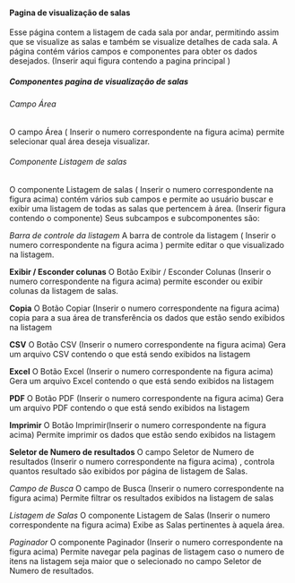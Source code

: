 #### Pagina de visualização de salas
Esse página contem a listagem de cada sala por andar, permitindo assim que se visualize as salas e também se visualize detalhes de cada sala. 
A página contém vários  campos e componentes para obter os dados desejados. 
(Inserir aqui figura contendo a pagina principal )
##### Componentes pagina de visualização de salas

###### Campo Área
O campo Área ( Inserir o numero correspondente na figura acima) permite selecionar qual área deseja visualizar.

###### Componente Listagem de salas
O componente Listagem de salas ( Inserir o numero correspondente na figura acima) contém vários sub campos e permite ao usuário buscar e exibir uma listagem de todas as salas que pertencem à área.
(Inserir figura contendo o componente)
Seus subcampos  e subcomponentes são:

*Barra de controle da listagem*
A barra de controle da listagem  ( Inserir o numero correspondente na figura acima ) permite editar o que visualizado na listagem.

**Exibir / Esconder colunas** 
O Botão Exibir / Esconder Colunas  (Inserir o numero correspondente na figura acima) permite esconder ou exibir colunas da listagem de salas.

**Copia**
O Botão Copiar  (Inserir o numero correspondente na figura acima) copia para a sua área de transferência os dados que estão sendo exibidos na listagem

**CSV**
O Botão CSV  (Inserir o numero correspondente na figura acima)  Gera um arquivo CSV contendo o que está sendo exibidos na listagem

**Excel**
O Botão Excel  (Inserir o numero correspondente na figura acima)  Gera um arquivo Excel contendo o que está sendo exibidos na listagem

**PDF**
O Botão PDF  (Inserir o numero correspondente na figura acima)  Gera um arquivo PDF contendo o que está sendo exibidos na listagem

**Imprimir**
O Botão Imprimir(Inserir o numero correspondente na figura acima)  Permite imprimir os dados que estão sendo exibidos na listagem

**Seletor de Numero de resultados**
O campo Seletor de Numero de resultados  (Inserir o numero correspondente na figura acima) , controla quantos resultado são exibidos por página de listagem de Salas.

*Campo de Busca*
O campo de Busca  (Inserir o numero correspondente na figura acima)  Permite filtrar os resultados exibidos na listagem de salas 

*Listagem de Salas*
O componente Listagem de Salas (Inserir o numero correspondente na figura acima) Exibe as Salas pertinentes à aquela área. 

*Paginador*
O componente Paginador (Inserir o numero correspondente na figura acima)  Permite navegar pela paginas de listagem caso o numero de itens na listagem seja maior que o selecionado no campo  Seletor de Numero de resultados.